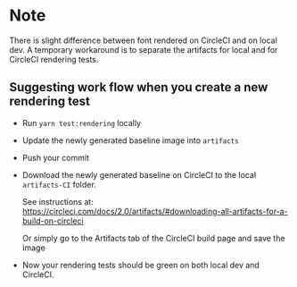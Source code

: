 # Note

There is slight difference between font rendered on CircleCI and on local dev.
A temporary workaround is to separate the artifacts
for local and for CircleCI rendering tests.

## Suggesting work flow when you create a new rendering test

- Run `yarn test:rendering` locally
- Update the newly generated baseline image into `artifacts`
- Push your commit
- Download the newly generated baseline on CircleCI to
  the local `artifacts-CI` folder.

  See instructions at:
  https://circleci.com/docs/2.0/artifacts/#downloading-all-artifacts-for-a-build-on-circleci

  Or simply go to the Artifacts tab of the CircleCI build page and save the image

- Now your rendering tests should be green on both local dev and CircleCI.
